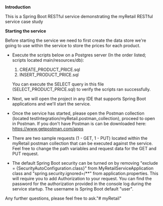 **Introduction**

This is a Spring Boot RESTful service demonstrating the myRetail RESTful service case study

**Starting the service**

Before starting the service we need to first create the data store we're going to use within the service to store the prices for each product.

 - Execute the scripts below on a Postgres server (In the order listed; scripts located main/resources/db):
    1) CREATE_PRODUCT_PRICE.sql
    2) INSERT_PRODUCT_PRICE.sql
    
   You can execute the SELECT query in this file (SELECT_PRODUCT_PRICE.sql) to verify the scripts ran successfully. 
   
 - Next, we will open the project in any IDE that supports Spring Boot applications and we'll start the service.
 
 - Once the service has started, please open the Postman collection (located testIntegration/myRetail.postman_collection), proceed to open in Postman. If you don't have Postman is can be downloaded here: https://www.getpostman.com/apps
 
 - There are two sample requests (1 - GET, 1 - PUT) located within the myRetail postman collection that can be executed against the service. Feel free to change the path variables and request data for the GET and PUT request.  
 
 - The default Spring Boot security can be turned on by removing "exclude = {SecurityAutoConfiguration.class}" from MyRetailServiceApplication class and "spring.security.ignored=/**" from application.properties. This will require you to add Authorization to your request. You can find the password for the authorization provided in the console log during the service startup. The username is Spring Boot default "user".
 
Any further questions, please feel free to ask."# myRetail" 
